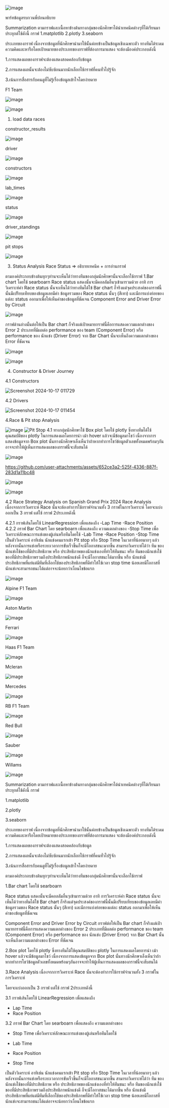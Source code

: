 ![image](https://github.com/user-attachments/assets/6abcba4e-5ce0-4100-ba72-80b84a948069)

พาร์ทข้อมูลรบกวนพี่ปอนอธิบาย

Summarization
ตามกราฟและเนื้อหาข้างต้นทางกลุ่มของนักศึกษาได้นำเทคนิคต่างๆที่ได้เรียนมาประยุกต์ใช้ดังนี้
กราฟ
1.matplotlib
2.plotly
3.seaborn

ประเภทของกราฟ
เนื่องจากข้อมูลที่นักศึกษานำมาใช้นั้นค่อยข้างเป็นข้อมูลเชิงเฉพาะตัว ทางทีมได้ระดมความคิดและหารือโดยเป้าหมายของประเภทของกราฟที่ต้องการมาแสดง จะต้องมีองค์ประกอบดังนี้

1.การแสดงผลของกราฟจะต้องแสดงสอดคล้องกับข้อมูล

2.การแสดงผลนั้นจะต้องไม่ซับซ้อนมากนักเลือกใช้กราฟที่คนทั่วไปรู้จัก

3.เน้นการสื่อสารกับคนดูที่ไม่รู้เรื่องข้อมูลเข้าใจโดยง่ายดาย

F1 Team

![image](https://github.com/user-attachments/assets/2c8e8812-ae66-47ed-8665-8e4be67a1f98)

![image](https://github.com/user-attachments/assets/586792f5-1c90-43d0-9fa3-8ec9e6fbf57c)



1. load data
races

constructor_results

![image](https://github.com/user-attachments/assets/3e30ead0-1bb4-424b-85d9-7225e68ec601)

driver

![image](https://github.com/user-attachments/assets/3ef7221e-e53c-4d48-84dd-0a2110ebbd98)

constructors

![image](https://github.com/user-attachments/assets/405889a4-728f-485d-ac37-95e9e1774409)

lab_times

![image](https://github.com/user-attachments/assets/f9e3febe-70b0-405c-b781-1a63959f02aa)

status

![image](https://github.com/user-attachments/assets/baebf436-255e-4e8a-943e-134f87baa529)

driver_standings

![image](https://github.com/user-attachments/assets/449c9a66-ef84-4435-9829-ec550ae6c553)


pit stops

![image](https://github.com/user-attachments/assets/869f7665-1da0-4326-bae6-12c7c376047b)

3. Status Analysis
Race Status => อธิบายเทคนิค + การอ่านกราฟ

ตามองค์ประกอบข้างต้นทุกๆท่านจะเห็นได้ว่าทางทีมของกลุ่มนักศึกษานั้นจะเลือกใช้กราฟ
1.Bar chart โดยใช้ searboarn
Race status 
แสดงนั้นจะมีคอลลัมอื่นๆเข้ามารวมด้วย อาทิ การวิเคราะห์ค่า Race status นั้นจะเห็นได้ว่าทางทีมได้ใข้ Bar chart ก็จริงแต่จุดประสงค์ของกราฟนี้นั้นมีเปรียบเทียบของข้อมูลเลยมีค่า ข้อมูลรวมของ Race status นั้นๆ (สีเทา) และมีการแบ่งย่อยของแต่ละ status ออกมาเพื่อให้เห็นค่าของข้อมูลที่ชัดเจน
Component Error and Driver Error by Circuit 
	


![image](https://github.com/user-attachments/assets/27a5a589-08a3-42e0-b3b6-9eeda2965c89)

กราฟด้านล่างนั้นต่อให้เป็น Bar chart ก็จริงแต่เป้าหมายกราฟนี้คือการแสดงความแตกต่างของ Error 2 ประเภทที่มีผลต่อ performance ของ team (Component Error) หรือ performance ของ นักแข่ง (Driver Error) จาก Bar Chart นั้นจะเห็นถึงความแตกต่างของ Error ที่ชัดเจน

![image](https://github.com/user-attachments/assets/269d29bd-af9e-43e6-9309-463ae5a515c3)


![image](https://github.com/user-attachments/assets/5c695d9d-8c91-41e7-a2e7-4857ce78af65)

4. Constructor & Driver Journey
   
4.1 Constructors

![Screenshot 2024-10-17 011729](https://github.com/user-attachments/assets/213b43b1-3b72-4065-9767-42f68d39f632)

4.2 Drivers

![Screenshot 2024-10-17 011454](https://github.com/user-attachments/assets/684ff107-e414-48ee-9f3b-84f139574fa2)

4.Race & Pit stop Analysis

![image](https://github.com/user-attachments/assets/8a974259-1a6e-48c9-90ec-427272b94f89)
![Pit Stop](https://hips.hearstapps.com/hmg-prod/images/stop-1574089083.gif?crop=0.964xw:0.963xh;0,0&resize=1200:*)
4.1
ทางกลุ่มนักศึกษาใช้ Box plot โดยใช้ plotly ซึ่งทางทีมได้ใช้คุณสมบัติของ plotly ในการแสดงผลโดยการนำ เม้า hover แล้วจะมีข้อมูลมาโชว์ เนื่องจากการแสดงข้อมูลจาก Box plot นั้นทางนักศึกษาเล็งเห็นว่าถ้าหากทำการโชว์ข้อมูลตัวเลขทั้งหมดพร้อมๆกันอาจจะทำให้ผู้เห็นการแสดงผลของกราฟนี้จะสับสนได้


![image](https://github.com/user-attachments/assets/d5e93951-2d89-4fe8-a768-6862ded84dd1)

https://github.com/user-attachments/assets/652ce3a2-525f-4336-887f-283d1a11bc48

![image](https://github.com/user-attachments/assets/96395ca5-a601-4f0d-a5d7-a09f6f1264f3)

![image](https://github.com/user-attachments/assets/53b0adae-3f14-452c-8816-112ff95734d1)

4.2 Race Strategy Analysis on Spanish Grand Prix 2024
 Race Analysis 
	เนื่องจากการวิเคราะห์ Race นั้นจะต้องทำการใช้กราฟจำนวนทั้ง 3 กราฟในการวิเคราะห์
โดยจะแบ่งออกเป็น 3 กราฟ แต่ใช้ กราฟ 2ประเภทดังนี้

4.2.1 กราฟเส้นโดยใช้ LinearRegression เพื่อแสดงถึง
 -Lap Time
 -Race Position
4.2.2 กราฟ Bar Chart โดย searboarn เพื่อแสดงถึง ความแตกต่างของ
 -Stop Time
 เพื่อวิเคราะห์ลักษณะการแข่งของผู้เล่นหรือทีมโดยใช้
 -Lab Time
 -Race Position
 -Stop Time
 เป็นตัววิเคราะห์ อาทิเช่น นักแข่งคนแรกเข้า Pit stop หรือ Stop Time ในเวลาที่น้อยมากๆ แล้วหลังจากนั้นการแข่งหรือระยะเวลาการขับเร็วขึ้นก็จะมีโอกาสชนะมากขึ้น สามารถวิเคราะห์ได้ว่า ทีม ของนักแข่งใช้ของที่มีประสิทธิภาพ หรือ ประสิทธิภาพของนักแข่งเองที่ทำให้ทีมชนะ หรือ ทีมของนักแข่งใช้ของที่มีประสิทธิภาพรวมถึงประสิทธิภาพนักแข่งดี ก็จะมีโอกาสชนะได้มากขึ้น หรือ นักแข่งมีประสิทธิภาพที่แย่แต่มีทีมที่เลือกใช้ของประสิทธิภาพที่ดีทำให้ใช้เวลา stop time น้อยเลยมีโอกาสที่นักแข่งจะสามารถชนะได้แต่อาจจะน้อยกว่าเงื่อนไขข้อแรก




![image](https://github.com/user-attachments/assets/d0fcefee-e10f-4e7b-b72c-661c9592d1a9)


Alpine F1 Team

![image](https://github.com/user-attachments/assets/20c7fda3-f199-45df-9b9d-c13b2f73d4cd)



Aston Martin

![image](https://github.com/user-attachments/assets/a1cd7f03-291b-4d8c-9fd9-497c824bb0a1)

Ferrari

![image](https://github.com/user-attachments/assets/585dd35c-7313-4c86-a406-77221d097c44)



Haas F1 Team

![image](https://github.com/user-attachments/assets/edb0f083-657f-411f-a9e5-98fe71a8fde6)


Mcleran

![image](https://github.com/user-attachments/assets/2b5179f5-2e10-4c0c-b951-423cbc817be3)


Mercedes

![image](https://github.com/user-attachments/assets/69487624-ed6f-463f-b9b5-5b7fe6e311e3)


RB F1 Team

![image](https://github.com/user-attachments/assets/94d643e4-faf2-4a57-b0a7-e119d2f6ff4b)


Red Bull

![image](https://github.com/user-attachments/assets/f19cb6eb-3580-4646-a000-4839c6c29721)


Sauber

![image](https://github.com/user-attachments/assets/043ebf76-c550-4248-a692-5227d4849d98)


Willams

![image](https://github.com/user-attachments/assets/da67c38e-2838-4ae4-899f-e4a1612392b2)





Summarization
ตามกราฟและเนื้อหาข้างต้นทางกลุ่มของนักศึกษาได้นำเทคนิคต่างๆที่ได้เรียนมาประยุกต์ใช้ดังนี้
กราฟ

1.matplotlib

2.plotly

3.seaborn

ประเภทของกราฟ
เนื่องจากข้อมูลที่นักศึกษานำมาใช้นั้นค่อยข้างเป็นข้อมูลเชิงเฉพาะตัว ทางทีมได้ระดมความคิดและหารือโดยเป้าหมายของประเภทของกราฟที่ต้องการมาแสดง จะต้องมีองค์ประกอบดังนี้

1.การแสดงผลของกราฟจะต้องแสดงสอดคล้องกับข้อมูล

2.การแสดงผลนั้นจะต้องไม่ซับซ้อนมากนักเลือกใช้กราฟที่คนทั่วไปรู้จัก

3.เน้นการสื่อสารกับคนดูที่ไม่รู้เรื่องข้อมูลเข้าใจโดยง่ายดาย

ตามองค์ประกอบข้างต้นทุกๆท่านจะเห็นได้ว่าทางทีมของกลุ่มนักศึกษานั้นจะเลือกใช้กราฟ

1.Bar chart โดยใช้ searboarn

Race status 
แสดงนั้นจะมีคอลลัมอื่นๆเข้ามารวมด้วย อาทิ การวิเคราะห์ค่า Race status นั้นจะเห็นได้ว่าทางทีมได้ใข้ Bar chart ก็จริงแต่จุดประสงค์ของกราฟนี้นั้นมีเปรียบเทียบของข้อมูลเลยมีค่า ข้อมูลรวมของ Race status นั้นๆ (สีเทา) และมีการแบ่งย่อยของแต่ละ status ออกมาเพื่อให้เห็นค่าของข้อมูลที่ชัดเจน

Component Error and Driver Error by Circuit 
กราฟต่อให้เป็น Bar chart ก็จริงแต่เป้าหมายกราฟนี้คือการแสดงความแตกต่างของ Error 2 ประเภทที่มีผลต่อ performance ของ team (Component Error) หรือ performance ของ นักแข่ง (Driver Error) จาก Bar Chart นั้นจะเห็นถึงความแตกต่างของ Error ที่ชัดเจน

2.Box plot โดยใช้ plotly ซึ่งทางทีมได้ใช้คุณสมบัติของ plotly ในการแสดงผลโดยการนำ เม้า hover แล้วจะมีข้อมูลมาโชว์ เนื่องจากการแสดงข้อมูลจาก Box plot นั้นทางนักศึกษาเล็งเห็นว่าถ้าหากทำการโชว์ข้อมูลตัวเลขทั้งหมดพร้อมๆกันอาจจะทำให้ผู้เห็นการแสดงผลของกราฟนี้จะสับสนได้
   
3.Race Analysis 
	เนื่องจากการวิเคราะห์ Race นั้นจะต้องทำการใช้กราฟจำนวนทั้ง 3 กราฟในการวิเคราะห์

โดยจะแบ่งออกเป็น 3 กราฟ แต่ใช้ กราฟ 2ประเภทดังนี้

3.1 กราฟเส้นโดยใช้ LinearRegression เพื่อแสดงถึง
 - Lap Time
 - Race Position

3.2 กราฟ Bar Chart โดย searboarn เพื่อแสดงถึง ความแตกต่างของ

 - Stop Time
 เพื่อวิเคราะห์ลักษณะการแข่งของผู้เล่นหรือทีมโดยใช้

 - Lab Time
 - Race Position
 - Stop Time
   
 เป็นตัววิเคราะห์ อาทิเช่น นักแข่งคนแรกเข้า Pit stop หรือ Stop Time ในเวลาที่น้อยมากๆ แล้วหลังจากนั้นการแข่งหรือระยะเวลาการขับเร็วขึ้นก็จะมีโอกาสชนะมากขึ้น สามารถวิเคราะห์ได้ว่า ทีม ของนักแข่งใช้ของที่มีประสิทธิภาพ หรือ ประสิทธิภาพของนักแข่งเองที่ทำให้ทีมชนะ หรือ ทีมของนักแข่งใช้ของที่มีประสิทธิภาพรวมถึงประสิทธิภาพนักแข่งดี ก็จะมีโอกาสชนะได้มากขึ้น หรือ นักแข่งมีประสิทธิภาพที่แย่แต่มีทีมที่เลือกใช้ของประสิทธิภาพที่ดีทำให้ใช้เวลา stop time น้อยเลยมีโอกาสที่นักแข่งจะสามารถชนะได้แต่อาจจะน้อยกว่าเงื่อนไขข้อแรก







